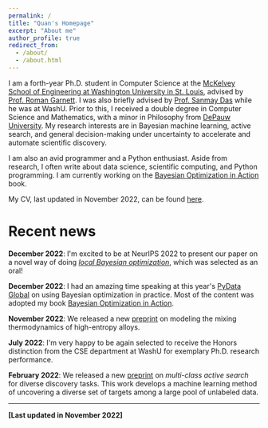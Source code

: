 ```yaml
---
permalink: /
title: "Quan's Homepage"
excerpt: "About me"
author_profile: true
redirect_from:
  - /about/
  - /about.html
---
```


I am a forth-year Ph.D. student in Computer Science at the [McKelvey School of Engineering at Washington University in St. Louis](https://engineering.wustl.edu/mckelvey/Pages/default.aspx), advised by [Prof. Roman Garnett](https://www.cse.wustl.edu/~garnett/).
I was also briefly advised by [Prof. Sanmay Das](https://www.cse.wustl.edu/~sanmay/) while he was at WashU.
Prior to this, I received a double degree in Computer Science and Mathematics, with a minor in Philosophy from [DePauw University](http://depauw.edu/).
My research interests are in Bayesian machine learning, active search, and general decision-making under uncertainty to accelerate and automate scientific discovery.

I am also an avid programmer and a Python enthusiast.
Aside from research, I often write about data science, scientific computing, and Python programming.
I am currently working on the [Bayesian Optimization in Action](https://www.manning.com/books/bayesian-optimization-in-action) book.

My CV, last updated in November 2022, can be found [here](http://KrisNguyen135.github.io/files/CV.pdf).

# Recent news

__December 2022__: I'm excited to be at NeurIPS 2022 to present our paper on a novel way of doing [_local Bayesian optimization_](https://arxiv.org/abs/2210.11662), which was selected as an oral!


__December 2022__: I had an amazing time speaking at this year's [PyData Global](https://pydata.org/global2022) on using Bayesian optimization in practice.
Most of the content was adopted my book [Bayesian Optimization in Action](https://www.manning.com/books/bayesian-optimization-in-action).

__November 2022__: We released a new [preprint](https://arxiv.org/abs/2211.13066) on modeling the mixing thermodynamics of high-entropy alloys.

__July 2022__: I'm very happy to be again selected to receive the Honors distinction from the CSE department at WashU for exemplary Ph.D. research performance.

__February 2022__: We released a new [preprint](https://arxiv.org/abs/2202.03593) on _multi-class active search_ for diverse discovery tasks.
This work develops a machine learning method of uncovering a diverse set of targets among a large pool of unlabeled data.

___

__[Last updated in November 2022]__
